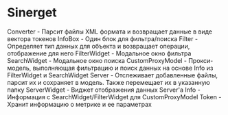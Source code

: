 # Sinerget
Converter - Парсит файлы XML формата и возвращает данные в виде вектора токенов
InfoBox - Один блок для фильтра/поиска
Filter - Определяет тип данных для объекта и возвращает операции, отображение для него
FilterWidget - Модальное окно фильтра
SearchWidget - Модальное окно поиска
CustomProxyModel - Прокси-модель, выполняющая фильтрацию и поиск данных на основе Info из FilterWidget и SearchWidget
Server - Отслеживает добавленные файлы, парсит их и сохраняет в модель. Также перемещает их в указанную папку
ServerWidget - Виджет отображения данных Server'а
Info - Информация с SearchWidget/FilterWidget для CustomProxyModel
Token - Хранит информацию о метрике и ее параметрах
